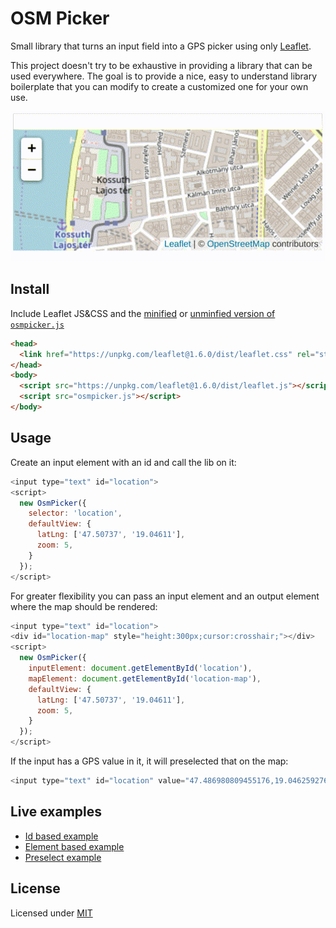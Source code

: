 # OSM Picker

Small library that turns an input field into a GPS picker using only [Leaflet](https://leafletjs.com).

This project doesn't try to be exhaustive in providing a library that can be used everywhere. The goal is to provide a nice, easy to understand library boilerplate that you can modify to create a customized one for your own use.

![OSM picker preview](preview.gif)

## Install

Include Leaflet JS&CSS and the [minified](dist/osmpicker.min.js) or [unminfied version of `osmpicker.js`](src/osmpicker.js)

```html
<head>
  <link href="https://unpkg.com/leaflet@1.6.0/dist/leaflet.css" rel="stylesheet">
</head>
<body>
  <script src="https://unpkg.com/leaflet@1.6.0/dist/leaflet.js"></script>
  <script src="osmpicker.js"></script>
</body>
```

## Usage

Create an input element with an id and call the lib on it:

```js
<input type="text" id="location">
<script>
  new OsmPicker({
    selector: 'location',
    defaultView: {
      latLng: ['47.50737', '19.04611'],
      zoom: 5,
    }
  });
</script>
```

For greater flexibility you can pass an input element and an output element where the map should be rendered:

```js
<input type="text" id="location">
<div id="location-map" style="height:300px;cursor:crosshair;"></div>
<script>
  new OsmPicker({
    inputElement: document.getElementById('location'),
    mapElement: document.getElementById('location-map'),
    defaultView: {
      latLng: ['47.50737', '19.04611'],
      zoom: 5,
    }
  });
</script>
```


If the input has a GPS value in it, it will preselected that on the map:

```js
<input type="text" id="location" value="47.486980809455176,19.046259276129007">
```

## Live examples

- [Id based example](https://dekvidet.github.io/osm-picker/demos/id.html)
- [Element based example](https://dekvidet.github.io/osm-picker/demos/element.html)
- [Preselect example](https://dekvidet.github.io/osm-picker/demos/preselect.html)

## License

Licensed under [MIT](LICENSE)
